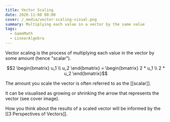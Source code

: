 ```yaml
---
title: Vector Scaling
date: 2020-11-08 00:00
cover: /_media/vector-scaling-visual.png
summary: Multiplying each value in a vector by the same value
tags:
  - GameMath
  - LinearAlgebra
---
```


Vector scaling is the process of multiplying each value in the vector by some amount (hence "scalar").

$$2 \begin{bmatrix} u_1 \\ u_2 \end{bmatrix} = \begin{bmatrix} 2 * u_1 \\ 2 * u_2 \end{bmatrix}$$

The amount you scale the vector is often referred to as the [[scalar]].

It can be visualised as growing or shrinking the arrow that represents the vector (see cover image).

How you think about the results of a scaled vector will be informed by the [[3 Perspectives of Vectors]].
